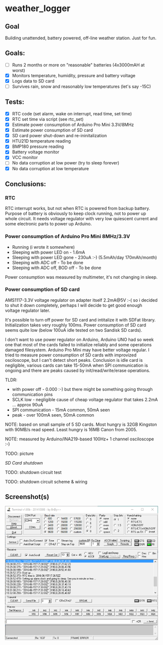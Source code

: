 # weather_logger

## Goal

Building unattended, battery powered, off-line weather station.
Just for fun. 

## Goals:

- [ ] Runs 2 months or more on "reasonable" batteries (4x3000mAH at worst)
- [x] Monitors temperature, humidity, pressure and battery voltage
- [x] Logs data to SD card
- [ ] Survives rain, snow and reasonably low temperatures (let's say -15C)

## Tests:

- [x] RTC code (set alarm, wake on interrupt, read time, set time)
- [x] RTC set time via script (see rtc_set)
- [x] Estimate power consumption of Arduino Pro Mini 3.3V/8MHz
- [x] Estimate power consumption of SD card
- [x] SD card power shut-down and re-ininitalization
- [x] HTU21D temperature reading
- [x] BMP180 pressure reading
- [x] Battery voltage monitor
- [x] VCC monitor
- [ ] No data corruption at low power (try to sleep forever)
- [x] No data corruption at low temperature

## Conclusions:

### RTC

RTC interrupt works, but not when RTC is powered from backup battery.
Purpose of battery is obviously to keep clock running, not to power up
whole circuit. It needs voltage regulator with very low quiescent current
and some electronic parts to power up Arduino.

### Power consumption of Arduino Pro Mini 8MHz/3.3V

- Running (i wrote it somewhere)
- Sleeping with power LED on - 1.6mA
- Sleeping with power LED gone - 230uA :-) (5.5mAh/day 170mAh/month)
- Sleeping with ADC off - To be done
- Sleeping with ADC off, BOD off - To be done

Power consumption was measured by multimeter, it's not changing in sleep.

### Power consumption of SD card

AMS1117-3.3V voltage regulator on adapter itself 2.2mA@5V :-( so i decided to
shut it down completely, perhaps I will decide to get good enough voltage 
regulator later.

It's possible to turn off power for SD card and intitalize it with SDFat 
library. Initialization takes very roughly 100ms. Power consumption of SD
card seems quite low (below 100uA idle tested on two Sandisk SD cards).

I don't want to use power regulator on Arduino, Arduino UNO had so week one
that most of the cards failed to initialize reliably and some operations damaged
filesystem. Arduino Pro Mini may have better voltage regular.
I tried to measure power consumption of SD cards with improvized osciloscope, 
but I can't detect short peaks. Conclusion is idle card is negligible, various 
cards can  take 15-50mA when SPI communication is ongoing and there are peaks 
caused by init/read/write/erase operations. 

TLDR:
- with power off - 0.000 :-) but there might be something going through communication pins
- SCLK low - negligible cause of cheap voltage regulator that takes 2.2mA ... approx 90uA
- SPI communication - 15mA common, 50mA seen
- peak - over 100mA seen, 50mA common

NOTE: based on small sample of 5 SD cards. Most hungry is 32GB Kingston 
with 90MB/s read speed. Least hungry is 16MB Canon from 2005.

NOTE: measured by Arduino/INA219-based 100Hz+ 1 channel osciloscope :-)

TODO: picture

*SD Card shutdown*

TODO: shutdown circuit test

TODO: shutdown circuit scheme & wiring

## Screenshot(s)   

![Early serial output test](2016-06-15_193643.png)
